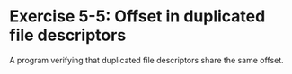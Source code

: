 # Exercise 5-5: Offset in duplicated file descriptors
A program verifying that duplicated file descriptors share the same offset.

